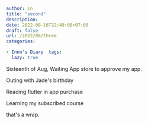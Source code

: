 ```yaml
author: in
title: "second"
description: 
date: 2022-08-16T22:49:00+07:00
draft: false
url: /2022/08/three
categories:

- Innn's Diary  tags:
  lazy: true
```

Sixteenth of Aug, Waiting App store to approve my app.

Outing with Jade's birthday

Reading flutter in app purchase

Learning my subscribed course

that's a wrap.
